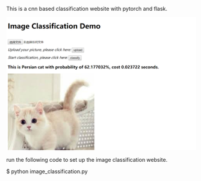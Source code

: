 This is a cnn based classification website with pytorch and flask.

[![Watch the video](https://github.com/SongKaixiang/image-classification-website-with-flask/blob/master/static/demo.png)](https://youtu.be/rukCFZdhQ_U)

run the following code to set up the image classification website.

  $ python image_classification.py


